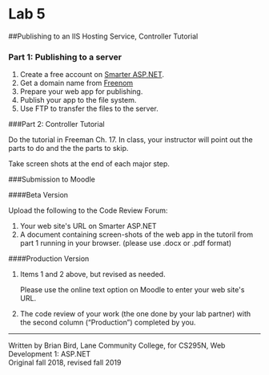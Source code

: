 # Lab 5

##Publishing to an IIS Hosting Service, Controller Tutorial

### Part 1: Publishing to a server

1. Create a free account on [Smarter ASP.NET](http://www.smarterasp.net/index?r=100953936).
2. Get a domain name from [Freenom](https://www.freenom.com/en/index.html?lang=en)
3. Prepare your web app for publishing.
4. Publish your app to the file system.
5. Use FTP to transfer the files to the server.

###Part 2: Controller Tutorial

Do the tutorial in Freeman Ch. 17. In class, your instructor will point out the parts to do and the the parts to skip.

Take screen shots at the end of each major step.

###Submission to Moodle

####Beta Version 

Upload the following to the Code Review Forum: 

1. Your web site's URL on Smarter ASP.NET
2. A document containing screen-shots of the web app in the tutoril from part 1 running in your browser. (please use .docx or .pdf format) 

####Production Version 

1. Items 1 and 2 above, but revised as needed. 

   Please use the online text option on Moodle to enter your web site's URL.
2. The code review of your work (the one done by your lab partner) with the second column (“Production”) completed by you. 



****

Written by Brian Bird, Lane Community College, for CS295N, Web Development 1: ASP.NET  
Original fall 2018, revised fall 2019